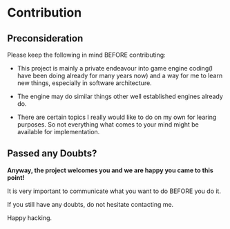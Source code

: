 # Contribution

## Preconsideration

Please keep the following in mind BEFORE contributing:

- This project is mainly a private endeavour into game engine coding(I have been doing already for many years now) and a way for me to learn new things, 
especially in software architecture. 

- The engine may do similar things other well established engines already do. 

- There are certain topics I really would like to do on my own for learing purposes. 
So not everything what comes to your mind might be available for implementation. 


## Passed any Doubts?

**Anyway, the project welcomes you and we are happy you came to this point!**

It is very important to communicate what you want to do BEFORE you do it. 

If you still have any doubts, do not hesitate contacting me.

Happy hacking.

